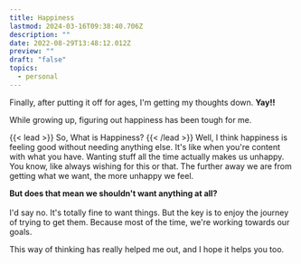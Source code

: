 ```yaml
---
title: Happiness
lastmod: 2024-03-16T09:38:40.706Z
description: ""
date: 2022-08-29T13:48:12.012Z
preview: ""
draft: "false"
topics:
  - personal
---
```


Finally, after putting it off for ages, I'm getting my thoughts down.  **Yay!!**

While growing up, figuring out happiness has been tough for me.

{{< lead >}}
So, What is Happiness?
{{< /lead >}}
Well, I think happiness is feeling good without needing anything else. It's like when you're content with what you have. Wanting stuff all the time actually makes us unhappy. You know, like always wishing for this or that. The further away we are from getting what we want, the more unhappy we feel.

**But does that mean we shouldn't want anything at all?**
<br><br>I'd say no. It's totally fine to want things. But the key is to enjoy the journey of trying to get them. Because most of the time, we're working towards our goals.

This way of thinking has really helped me out, and I hope it helps you too.